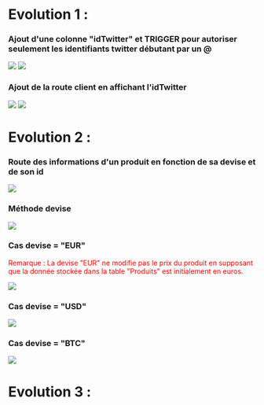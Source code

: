 # Evolution 1 :
### Ajout d'une colonne "idTwitter" et TRIGGER pour autoriser seulement les identifiants twitter débutant par un @
![](https://i.ibb.co/fvv47vq/evo1-1.png)
![](https://i.ibb.co/MMVZ3Tk/evo1-2.png)
### Ajout de la route client en affichant l'idTwitter
![](https://i.ibb.co/ZNQzYwS/evo1-3.png)
![](https://i.ibb.co/zFmKk0j/evo1-4.png)

# Evolution 2 :
### Route des informations d'un produit en fonction de sa devise et de son id
![](https://i.ibb.co/kQ79wry/evo2-1.png)
### Méthode devise
![](https://i.ibb.co/KDYN7D9/evo2-2.png)
### Cas devise = "EUR"
<p style="color: red">Remarque : La devise "EUR" ne modifie pas le prix du produit en supposant que la donnée stockée dans la table "Produits" est initialement en euros.</p>

![](https://i.ibb.co/h1RvwC3/evo2-3.png)

### Cas devise = "USD"

![](https://i.ibb.co/TqcYPRQ/evo2-4.png)

### Cas devise = "BTC"

![](https://i.ibb.co/FKBY14s/evo2-5.png)

# Evolution 3 : 
### 
